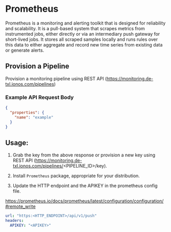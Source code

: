 # Prometheus

Prometheus is a monitoring and alerting toolkit that is designed for reliability and scalability. 
It is a pull-based system that scrapes metrics from instrumented jobs, either directly or via an intermediary push gateway for short-lived jobs. It stores all scraped samples locally and runs rules over this data to either aggregate and record new time series from existing data or generate alerts.

## Provision a Pipeline
Provision a monitoring pipeline using REST API (https://monitoring.de-txl.ionos.com/pipelines)

### Example API Request Body
```json
{
  "properties": {
    "name": "example"
  }
}
```

## Usage:
1. Grab the key from the above response or provision a new key using REST API (https://monitoring.de-txl.ionos.com/pipelines/<PIPELINE_ID>/key).

2. Install `Prometheus` package, appropriate for your distribution.

3. Update the HTTP endpoint and the APIKEY in the prometheus config file.

https://prometheus.io/docs/prometheus/latest/configuration/configuration/#remote_write

```yaml
url: "https:<HTTP_ENDPOINT>/api/v1/push"
headers:
  APIKEY: "<APIKEY>"
```
